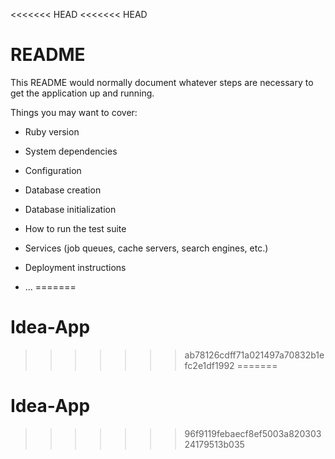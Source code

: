 <<<<<<< HEAD
<<<<<<< HEAD
# README

This README would normally document whatever steps are necessary to get the
application up and running.

Things you may want to cover:

* Ruby version

* System dependencies

* Configuration

* Database creation

* Database initialization

* How to run the test suite

* Services (job queues, cache servers, search engines, etc.)

* Deployment instructions

* ...
=======
# Idea-App
>>>>>>> ab78126cdff71a021497a70832b1efc2e1df1992
=======
# Idea-App
>>>>>>> 96f9119febaecf8ef5003a82030324179513b035
